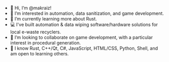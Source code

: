 - 👋 Hi, I’m @makraiz!
- 👀 I’m interested in automation, data sanitization, and game development.
- 🌱 I’m currently learning more about Rust.
- 💻 I've built automation & data wiping software/hardware solutions for local e-waste recyclers.
- 💞️ I’m looking to collaborate on game development, with a particular interest in procedural generation.
- 📖 I know Rust, C++/Qt, C#, JavaScript, HTML/CSS, Python, Shell, and am open to learning others.
<!--- - 📫 How to reach me: e-mail <redacted> --->

<!---
makraiz/makraiz is a ✨ special ✨ repository because its `README.md` (this file) appears on your GitHub profile.
You can click the Preview link to take a look at your changes.
--->
